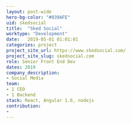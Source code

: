 ```yaml
---
layout: post-wide
hero-bg-color: "#039AFE"
uid: skedsocial
title:  "Sked Social"
worktype: "Development"
date:   2019-05-01 01:01:01
categories: project
project_site_url: https://www.skedsocial.com/
project_site_slug: skedsocial.com
role: Senior Front End Dev
dates: 2019
company_description:
- Social Media
team:
- 1 CEO
- 1 Backend
stack: React, Angular 1.6, nodejs
contribution:
-
---
```


<p>

</p>
